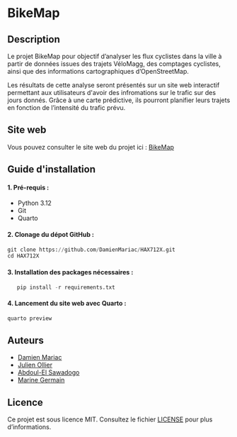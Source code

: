 # BikeMap

## Description

Le projet BikeMap pour objectif d’analyser les flux cyclistes dans la ville à partir de données issues des trajets VéloMagg, des comptages cyclistes, ainsi que des informations cartographiques d’OpenStreetMap.

Les résultats de cette analyse seront présentés sur un site web interactif permettant aux utilisateurs d'avoir des infromations sur le trafic sur des jours donnés. Grâce à une carte prédictive, ils pourront planifier leurs trajets en fonction de l’intensité du trafic prévu.

## Site web
Vous pouvez consulter le site web du projet ici : [BikeMap](https://damienmariac.github.io/HAX712X/)

## Guide d'installation 

#### 1. Pré-requis :
- Python 3.12
- Git
- Quarto

#### 2. Clonage du dépot GitHub : 
   
``` python
git clone https://github.com/DamienMariac/HAX712X.git
cd HAX712X
```
#### 3. Installation des packages nécessaires : 
``` python
   pip install -r requirements.txt
```
#### 4. Lancement du site web avec Quarto : 
``` python
quarto preview
```

## Auteurs
- [Damien Mariac](https://github.com/DamienMariac/)
- [Julien Ollier](https://github.com/JulienOllier)
- [Abdoul-El Sawadogo](https://github.com/Kader43)
- [Marine Germain](https://github.com/mgermain12)

## Licence  
Ce projet est sous licence MIT. 
Consultez le fichier [LICENSE](LICENSE) pour plus d’informations.  
